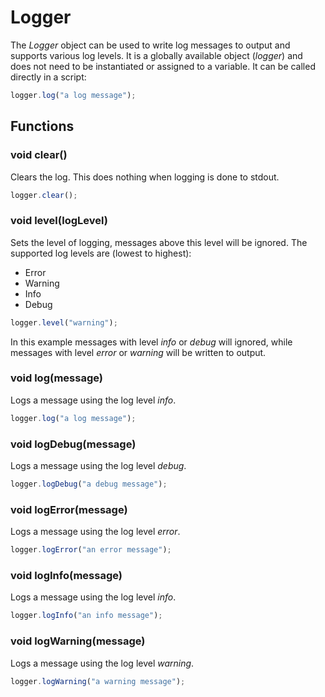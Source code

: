 Logger
======

The _Logger_ object can be used to write log messages to output and supports various log levels. It is a globally available object (_logger_) and does not need to be instantiated or assigned to a variable. It can be called directly in a script:

```javascript
logger.log("a log message");
```

## Functions

### void clear()

Clears the log. This does nothing when logging is done to stdout.

```javascript
logger.clear();
```

### void level(logLevel)

Sets the level of logging, messages above this level will be ignored. The supported log levels are (lowest to highest):

* Error
* Warning
* Info
* Debug

```javascript
logger.level("warning");
```

In this example messages with level _info_ or _debug_ will ignored, while messages with level _error_ or _warning_ will be written to output.

### void log(message)

Logs a message using the log level _info_.

```javascript
logger.log("a log message");
```

### void logDebug(message)

Logs a message using the log level _debug_.

```javascript
logger.logDebug("a debug message");
```

### void logError(message)

Logs a message using the log level _error_.

```javascript
logger.logError("an error message");
```

### void logInfo(message)

Logs a message using the log level _info_.

```javascript
logger.logInfo("an info message");
```

### void logWarning(message)

Logs a message using the log level _warning_.

```javascript
logger.logWarning("a warning message");
```
